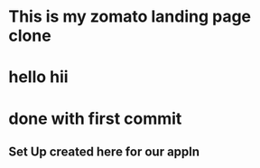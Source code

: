 # This is my zomato landing page clone
# hello hii
# done with first commit
## Set Up created here for our appln
